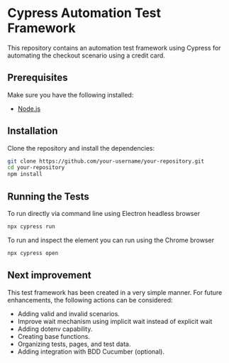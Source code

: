 # Cypress Automation Test Framework
This repository contains an automation test framework using Cypress for automating the checkout scenario using a credit card.

## Prerequisites
Make sure you have the following installed:
- [Node.js](https://nodejs.org/)

## Installation    
Clone the repository and install the dependencies:

```bash
git clone https://github.com/your-username/your-repository.git
cd your-repository
npm install
```

## Running the Tests
To run directly via command line using Electron headless browser 
```bash
npx cypress run
```
To run and inspect the element you can run using the Chrome browser
```bash
npx cypress open
```

## Next improvement
This test framework has been created in a very simple manner. For future enhancements, the following actions can be considered:
- Adding valid and invalid scenarios.
- Improve wait mechanism using implicit wait instead of explicit wait
- Adding dotenv capability.
- Creating base functions.
- Organizing tests, pages, and test data.
- Adding integration with BDD Cucumber (optional).
